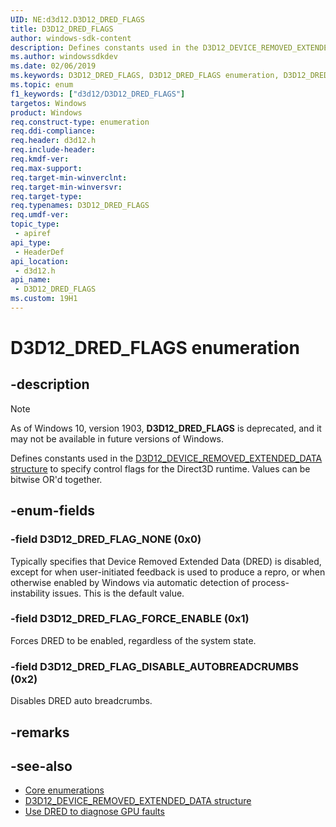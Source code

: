 ```yaml
---
UID: NE:d3d12.D3D12_DRED_FLAGS
title: D3D12_DRED_FLAGS
author: windows-sdk-content
description: Defines constants used in the D3D12_DEVICE_REMOVED_EXTENDED_DATA structure to specify control flags for the Direct3D runtime.
ms.author: windowssdkdev
ms.date: 02/06/2019
ms.keywords: D3D12_DRED_FLAGS, D3D12_DRED_FLAGS enumeration, D3D12_DRED_FLAG_NONE, D3D12_DRED_FLAG_FORCE_ENABLE, D3D12_DRED_FLAG_DISABLE_AUTOBREADCRUMBS, d3d12/D3D12_DRED_FLAGS, d3d12/D3D12_DRED_FLAGS enumeration, d3d12/D3D12_DRED_FLAG_NONE, d3d12/D3D12_DRED_FLAG_FORCE_ENABLE, d3d12/D3D12_DRED_FLAG_DISABLE_AUTOBREADCRUMBS, direct3d12.d3d12_dred_flags
ms.topic: enum
f1_keywords: ["d3d12/D3D12_DRED_FLAGS"]
targetos: Windows
product: Windows
req.construct-type: enumeration
req.ddi-compliance: 
req.header: d3d12.h
req.include-header: 
req.kmdf-ver: 
req.max-support: 
req.target-min-winverclnt: 
req.target-min-winversvr: 
req.target-type: 
req.typenames: D3D12_DRED_FLAGS
req.umdf-ver: 
topic_type:
 - apiref
api_type:
 - HeaderDef
api_location:
 - d3d12.h
api_name:
 - D3D12_DRED_FLAGS
ms.custom: 19H1
---
```


# D3D12_DRED_FLAGS enumeration

## -description

> [!NOTE]
> As of Windows 10, version 1903, **D3D12_DRED_FLAGS** is deprecated, and it may not be available in future versions of Windows.

Defines constants used in the [D3D12_DEVICE_REMOVED_EXTENDED_DATA structure](ns-d3d12-d3d12_device_removed_extended_data.md) to specify control flags for the Direct3D runtime. Values can be bitwise OR'd together.

## -enum-fields

### -field D3D12_DRED_FLAG_NONE (0x0)

Typically specifies that Device Removed Extended Data (DRED) is disabled, except for when user-initiated feedback is used to produce a repro, or when otherwise enabled by Windows via automatic detection of process-instability issues. This is the default value.

### -field D3D12_DRED_FLAG_FORCE_ENABLE (0x1)

Forces DRED to be enabled, regardless of the system state.

### -field D3D12_DRED_FLAG_DISABLE_AUTOBREADCRUMBS (0x2)

Disables DRED auto breadcrumbs.

## -remarks

## -see-also

* [Core enumerations](/windows/desktop/direct3d12/direct3d-12-enumerations)
* [D3D12_DEVICE_REMOVED_EXTENDED_DATA structure](ns-d3d12-d3d12_device_removed_extended_data.md)
* [Use DRED to diagnose GPU faults](/windows/desktop/direct3d12/use-dred)
